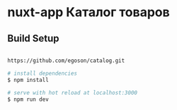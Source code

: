 # nuxt-app Каталог товаров

## Build Setup

```bash

https://github.com/egoson/catalog.git

# install dependencies
$ npm install

# serve with hot reload at localhost:3000
$ npm run dev
